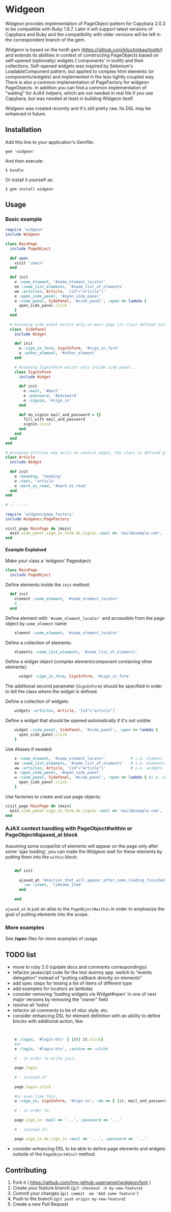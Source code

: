 # Widgeon

Widgeon provides implementation of PageObject pattern for Capybara 2.0.3 to be compatible with Ruby 1.8.7.
Later it will support latest versions of Capybara and Ruby and the compatibility with older versions will be left in the correspondent branch of the gem.

Widgeon is based on the tooth gem (https://github.com/kliuchnikau/tooth/) and extends its abilities in context of constructing PageObjects based on self-opened (optionally) widgets ('components' in tooth) and their collections. Self-opened widgets was inspired by Selenium's LoadableComponent pattern, but applied to complex html elements (or components/widgets) and implemented in the less tightly coupled way.  There is also a common implementation of PageFactory for widgeon PageObjects. In addition you can find a common implementation of "waiting" for AJAX helpers, which are not needed in real life if you use Capybara, but was needed at least in building Widgeon itself.

Widgeon was created recently and it's still pretty raw. Its DSL may be enhanced in future.

## Installation

Add this line to your application's Gemfile:

    gem 'widgeon'

And then execute:

    $ bundle

Or install it yourself as:

    $ gem install widgeon

## Usage

### Basic example

```ruby
require 'widgeon'
include Widgeon
    
class MainPage
  include PageObject                           
      
  def open
    visit '/main'
  end
      
  def init                                     
    e :some_element, '#some_element_locator'   
    ee :some_list_elements, '#some_list_of_elements'
    ww :articles, Article, '[id^="article"]'   
    e :open_side_panel, '#open_side_panel'
    w :side_panel, SidePanel, '#side_panel', :open => lambda {   
      open_side_panel.click                    
    }
  end
  
  # Assuming side panel exists only on main page its class defined inside the MainPage class
  class  SidePanel                             
    include Widget 
        
    def init
      w :sign_in_form, SignInForm, '#sign_in_form'
      e :other_element, '#other_element'
    end
        
    # Assuming SignInForm exists only inside side panel...
    class SignInForm                           
      include Widget
              
      def init
        e :mail, '#mail'
        e :password, '#password'
        e :signin, '#sign_in'
      end
              
      def do_signin mail_and_password = {}
        fill_with mail_and_password
        signin.click
      end
    end
  end
end
    
# Assuming articles may exist on several pages, the class is defined globally
class Article                                
  include Widget                            
      
  def init
    e :heading, 'heading'
    e :text, 'article'
    e :mark_as_read, '#mark_as_read'
  end
end
    
# -- -- -- 
    
require 'widgeon/page_factory'
include Widgeon::PageFactory
    
visit_page MainPage do |main|
  main.side_panel.sign_in_form.do_signin :mail => 'mail@example.com', :password => 'supersecret'
end
```

#### Example Explained

Make your class a 'widgeon' Pageobject:

```ruby
class MainPage
  include PageObject  
```

Define elements inside the `init` method:

```ruby
  def init                                     
    element :some_element, '#some_element_locator'   
    #...
  end
```

Define element with `'#some_element_locator'` and accessible from the page object by `some_element` name:

```ruby
    element :some_element, '#some_element_locator' 
```

Define a collection of elements:

```ruby
    elements :some_list_elements, '#some_list_of_elements'
```

Define a widget object (complex element/component containing other elements):
```ruby
      widget :sign_in_form, SignInForm, '#sign_in_form'
```
The additional second parameter (`SignInForm`) should be specified in order to tell the class where the widget is defined.

Define a collection of widgets:
```ruby
    widgets :articles, Article, '[id^="article"]' 
```

Define a widget that should be opened automatically if it's not visible:
```ruby
    widget :side_panel, SidePanel, '#side_panel', :open => lambda {   
      open_side_panel.click                    
    }
```

Use Aliases if needed:
```ruby
    e :some_element, '#some_element_locator'           # i.e. element
    ee :some_list_elements, '#some_list_of_elements'   # i.e. elements
    ww :articles, Article, '[id^="article"]'           # i.e. widgets
    e :open_side_panel, '#open_side_panel'
    w :side_panel, SidePanel, '#side_panel', :open => lambda { #i.e. widget
      open_side_panel.click                    
    }
```

Use factories to create and use page objects:
```ruby
visit_page MainPage do |main|
  main.side_panel.sign_in_form.do_signin :mail => 'mail@example.com', :password => 'supersecret'
end
```

### AJAX context handling with PageObject#within or PageObject#ajaxed_at block

Assuming some scope/list of elements will appear on the page only after some 'ajax loading', you can make the Widgeon wait for these elements by putting them into the `within` block:

```ruby

    def init
    
      ajaxed_at '#section_that_will_appear_after_some_loading_finished' do
        :ee :items, 'li#some_item'
      end
    
    end
```

`ajaxed_at` is just an alias to the `PageObject#within` in order to emphasize the goal of putting elements into the scope.

### More examples

See **/spec** files for more examples of usage.

## TODO list

* move to ruby 2.0 (update docs and comments correspondingly)
* refactor javascript code for the test dummy app: switch to "events delegation" instead of "putting callback directly on elements"
* add spec steps for testing a list of items of different type
* add examples for locators as lambdas
* consider removing 'loading widgets via Widget#open' in one of next major versions by removing the "owner" field 
* resolve all 'todos'
* refactor all comments to be of rdoc style, etc.
* consider enhancing DSL for element definition with an ability to define blocks with additional action, like:

```ruby


    e :login, '#login-btn' { |it| it.click}
    #or
    e :login, '#login-btn', :action => :click
    
    # - in order to write just:
  
    page.login
    
    # - instead of 
    
    page.login.click
    
    #or even like this:
    w :sign_in, SignInForm, '#sign-in', :do => { |it, mail_and_password| it.fill_with mail_and_password; it.submit }
    
    # - in order to:
    
    page.sign_in :mail => '...', :password => '...'
    
    # - instead of:
    
    page.sign_in.do_sign_in :mail => '...', :password => '...'
```    

* consider enhancing DSL to be able to define page elements and widgets outside of the `PageObject#init` method.


## Contributing

1. Fork it ( https://github.com/[my-github-username]/widgeon/fork )
2. Create your feature branch (`git checkout -b my-new-feature`)
3. Commit your changes (`git commit -am 'Add some feature'`)
4. Push to the branch (`git push origin my-new-feature`)
5. Create a new Pull Request
